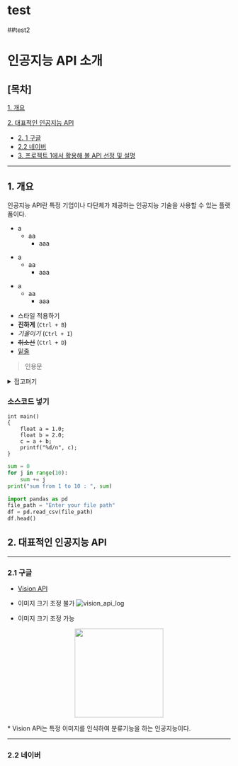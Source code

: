 # test
##test2
# 인공지능 API 소개
## [목차]

[1. 개요](#1-개요)

[2. 대표적인 인공지능 API](#2-대표적인-인공지능-api)
- [2. 1 구글](#21-구글)
- [2.2 네이버](#22-네이버)
- [3. 프로젝트 1에서 활용해 볼 API 선정 및 설명]()
* * *
## 1. 개요
인공지능 API란 특정 기업이나 다단체가 제공하는 인공지능 기술을 사용할 수 있는 플랫폼이다.

* a
    * aa
      * aaa

- a
    * aa
      * aaa

+ a
    * aa
      * aaa

* 스타일 적용하기
* **진하게** (`Ctrl + B`)
* *기울이기* (`Ctrl + I`)
* <s>취소선</s> (`Ctrl + D`) 
* <u>밑줄</u> 

> 인용문

<details><summary>접고펴기
</summary>
내용작성하기
</details>

### 소스코드 넣기
```
int main()
{
    float a = 1.0;
    float b = 2.0;
    c = a + b;
    printf("%d/n", c);
}    
```
```python
sum = 0
for j in range(10):
    sum += j
print("sum from 1 to 10 : ", sum)
```
```python
import pandas as pd
file_path = "Enter your file path"
df = pd.read_csv(file_path)
df.head()
```

## 2. 대표적인 인공지능 API
* * *
### 2.1 구글
* [Vision API](https://cloud.google.com/vision?utm_source=google&utm_medium=cpc&utm_campaign=japac-KR-all-en-dr-SKWS-all-mv-trial-PHR-dr-1605216&utm_content=text-ad-none-none-DEV_c-CRE_631195094340-ADGP_Hybrid%20%7C%20SKWS%20-%20BRO%20%7C%20Txt%20~%20AI%20&%20ML_Vision%20AI_vision%20api_main-KWID_43700076507819374-kwd-151378238671&userloc_1009875-network_g&utm_term=KW_vision%20api&gclid=EAIaIQobChMI2L3SlrGSgQMVNc8WBR0Q-AqVEAAYASAAEgI5dvD_BwE&gclsrc=aw.ds&hl=ko)
* 이미지 크기 조정 불가
![vision_api_log](./다운로드.png)

* 이미지 크기 조정 가능
<p align="center">
<img src="다운로드.png" width="200"/>
</p>
  * Vision APi는 특정 이미지를 인식하여 분류기능을 하는 인공지능이다.

* * *
                    
### 2.2 네이버
